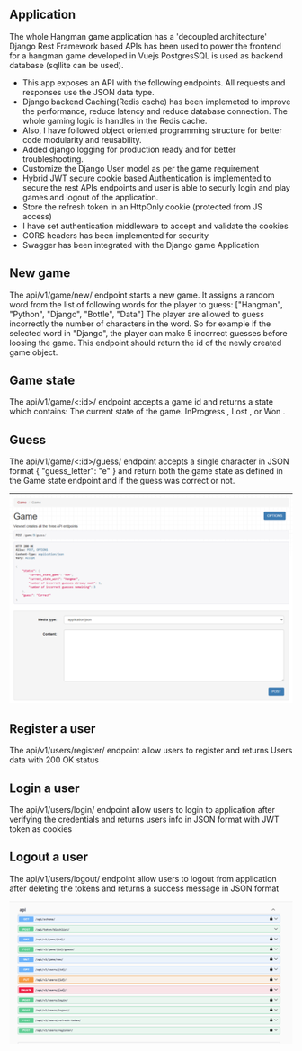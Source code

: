Application
-----------------------
The whole Hangman game application has a 'decoupled architecture'
Django Rest Framework based APIs has been used to power the frontend for a hangman game developed in Vuejs
PostgresSQL is used as backend database (sqllite can be used).
* This app exposes an API with the following endpoints. All requests and responses use the JSON data type.  
* Django backend Caching(Redis cache) has been implemeted to improve the performance, reduce latency and
 reduce database connection. The whole gaming logic is handles in the Redis cache.  
* Also, I have followed object oriented programming structure for better
code modularity and reusability.
* Added django logging for production ready and for better troubleshooting.  
* Customize the Django User model as per the game requirement
* Hybrid JWT secure cookie based Authentication is implemented to secure the rest APIs endpoints and user is 
able to securly login and play games and logout of the application.
* Store the refresh token in an HttpOnly cookie (protected from JS access)
* I have set authentication middleware to accept and validate the cookies
* CORS headers has been implemented for security
* Swagger has been integrated with the Django game Application

New game
-----------------------
The api/v1/game/new/ endpoint starts a new game. It assigns a random word from the list of following words for the player to guess:
["Hangman", "Python", "Django", "Bottle", "Data"]
The player are allowed to guess incorrectly the number of characters in the word. So for example if the selected word in "Django", 
the player can make 5 incorrect guesses before loosing the game.
This endpoint should return the id of the newly created game object.

Game state
------------------------
The api/v1/game/<:id>/ endpoint accepts a game id and returns a state which contains:
The current state of the game. InProgress , Lost , or Won .

Guess
--------------------------
The api/v1/game/<:id>/guess/ endpoint accepts a single character in JSON format 
{
"guess_letter": "e"
}
and return both the game state as defined in the Game state endpoint and if the guess was correct or not.

![A game status image](./static/game_status_image.png)

Register a user
-----------------------
The api/v1/users/register/ endpoint allow users to register and returns Users data with 200 OK status

Login a user
-----------------------
The api/v1/users/login/ endpoint allow users to login to application after verifying the credentials 
and returns users info in JSON format with JWT token as cookies

Logout a user
-----------------------
The api/v1/users/logout/ endpoint allow users to logout from application after deleting the tokens 
and returns a success message in JSON format

![All the APIs in swagger](./static/Swagger_2025-07-26.png)